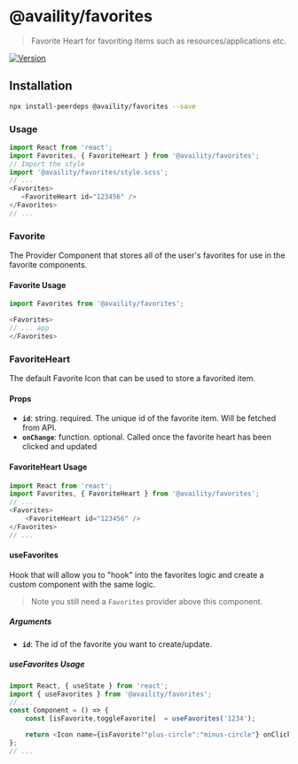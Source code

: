 # @availity/favorites

> Favorite Heart for favoriting items such as resources/applications etc.

[![Version](https://img.shields.io/npm/v/@availity/favorites.svg?style=for-the-badge)](https://www.npmjs.com/package/@availity/favorites)

## Installation

```bash
npx install-peerdeps @availity/favorites --save
```

### Usage

```javascript
import React from 'react';
import Favorites, { FavoriteHeart } from '@availity/favorites';
// Import the style
import '@availity/favorites/style.scss';
// ... 
<Favorites>
   <FavoriteHeart id="123456" />
</Favorites>
// ...
```

### Favorite
The Provider Component that stores all of the user's favorites for use in the favorite components.

#### Favorite Usage
```javascript
import Favorites from '@availity/favorites';

<Favorites>
// ... app
</Favorites>
```

### FavoriteHeart
The default Favorite Icon  that can be used to store a favorited item.

#### Props

- **`id`**: string. required. The unique id of the favorite item. Will be fetched from API.
- **`onChange`**: function. optional. Called once the favorite heart has been clicked and updated

#### FavoriteHeart Usage

```javascript
import React from 'react';
import Favorites, { FavoriteHeart } from '@availity/favorites';
// ... 
<Favorites>
    <FavoriteHeart id="123456" />
</Favorites>
// ...
```

#### useFavorites
Hook that will allow you to "hook" into the favorites logic and create a custom component with the same logic.

> Note you still need a `Favorites` provider above this component.

##### Arguments

- **`id`**: The id of the favorite you want to create/update.

##### useFavorites Usage

```javascript
import React, { useState } from 'react';
import { useFavorites } from '@availity/favorites';
// ...
const Component = () => {
    const [isFavorite,toggleFavorite]  = useFavorites('1234');

    return <Icon name={isFavorite?"plus-circle":"minus-circle"} onClick={toggleFavorite} />
};
// ...
```